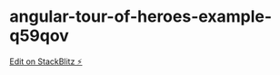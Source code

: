 # angular-tour-of-heroes-example-q59qov

[Edit on StackBlitz ⚡️](https://stackblitz.com/edit/angular-tour-of-heroes-example-q59qov)